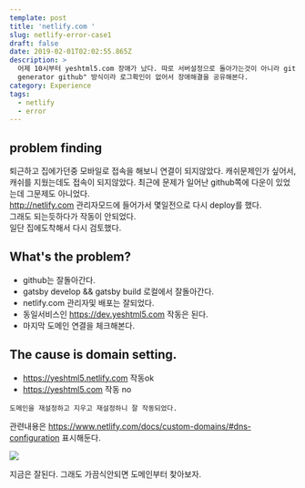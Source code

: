 ```yaml
---
template: post
title: 'netlify.com '
slug: netlify-error-case1
draft: false
date: 2019-02-01T02:02:55.865Z
description: >
  어제 10시부터 yeshtml5.com 장애가 났다. 따로 서버설정으로 돌아가는것이 아니라 github 기반으로 "static page
  generator github" 방식이라 로그확인이 없어서 장애해결을 공유해본다.
category: Experience
tags:
  - netlify
  - error
---
```

## problem finding
 퇴근하고 집에가던중 모바일로 접속을 해보니 연결이 되지않았다. 
캐쉬문제인가 싶어서, 캐쉬를 지웠는데도 접속이 되지않았다. 
최근에 문제가 일어난 github쪽에 다운이 있었는데 그문제도 아니었다.  
<http://netlify.com> 관리자모드에 들어가서 몇일전으로 다시 deploy를 했다.  
그래도 되는듯하다가 작동이 안되었다.    
일단 집에도착해서 다시 검토했다.

## What's the problem?
- github는 잘돌아간다. 
- gatsby develop && gatsby build  로컬에서 잘돌아간다.
- netlify.com 관리자및 배포는 잘되었다.
- 동일서비스인 <https://dev.yeshtml5.com> 작동은 된다.
- 마지막 도메인 연결을 체크해본다.

## The cause is domain setting.

- https://yeshtml5.netlify.com 작동ok
- https://yeshtml5.com  작동 no

`도메인을 재설정하고 지우고 재설정하니 잘 작동되었다.`

관련내용은 <https://www.netlify.com/docs/custom-domains/#dns-configuration> 표시해둔다.


![](/media/netlify.com_error_shot.png)

지금은 잘된다. 그래도 가끔식안되면 도메인부터 찾아보자.
